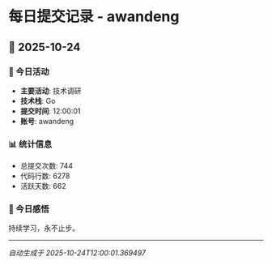 # 每日提交记录 - awandeng

## 📅 2025-10-24

### 🎯 今日活动
- **主要活动**: 技术调研
- **技术栈**: Go
- **提交时间**: 12:00:01
- **账号**: awandeng

### 📊 统计信息
- 总提交次数: 744
- 代码行数: 6278
- 活跃天数: 662

### 💭 今日感悟
持续学习，永不止步。

---
*自动生成于 2025-10-24T12:00:01.369497*

